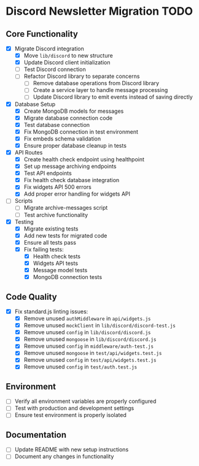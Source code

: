 # Discord Newsletter Migration TODO

## Core Functionality
- [x] Migrate Discord integration
  - [x] Move `lib/discord` to new structure
  - [x] Update Discord client initialization
  - [ ] Test Discord connection
  - [ ] Refactor Discord library to separate concerns
    - [ ] Remove database operations from Discord library
    - [ ] Create a service layer to handle message processing
    - [ ] Update Discord library to emit events instead of saving directly

- [x] Database Setup
  - [x] Create MongoDB models for messages
  - [x] Migrate database connection code
  - [x] Test database connection
  - [x] Fix MongoDB connection in test environment
  - [x] Fix embeds schema validation
  - [x] Ensure proper database cleanup in tests

- [x] API Routes
  - [x] Create health check endpoint using healthpoint
  - [x] Set up message archiving endpoints
  - [x] Test API endpoints
  - [x] Fix health check database integration
  - [x] Fix widgets API 500 errors
  - [x] Add proper error handling for widgets API

- [ ] Scripts
  - [ ] Migrate archive-messages script
  - [ ] Test archive functionality

- [x] Testing
  - [x] Migrate existing tests
  - [x] Add new tests for migrated code
  - [x] Ensure all tests pass
  - [x] Fix failing tests:
    - [x] Health check tests
    - [x] Widgets API tests
    - [x] Message model tests
    - [x] MongoDB connection tests

## Code Quality
- [x] Fix standard.js linting issues:
  - [x] Remove unused `authMiddleware` in `api/widgets.js`
  - [x] Remove unused `mockClient` in `lib/discord/discord-test.js`
  - [x] Remove unused `config` in `lib/discord/discord.js`
  - [x] Remove unused `mongoose` in `lib/discord/discord.js`
  - [x] Remove unused `config` in `middleware/auth-test.js`
  - [x] Remove unused `mongoose` in `test/api/widgets.test.js`
  - [x] Remove unused `config` in `test/api/widgets.test.js`
  - [x] Remove unused `config` in `test/auth.test.js`

## Environment
- [ ] Verify all environment variables are properly configured
- [ ] Test with production and development settings
- [ ] Ensure test environment is properly isolated

## Documentation
- [ ] Update README with new setup instructions
- [ ] Document any changes in functionality 